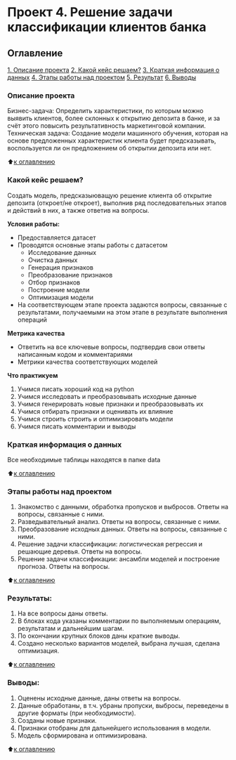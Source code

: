 # **Проект 4. Решение задачи классификации клиентов банка**

## Оглавление

[1. Описание проекта](#Описание-проекта) 
[2. Какой кейс решаем?](#Какой-кейс-решаем) 
[3. Краткая информация о данных](#Краткая-информация-о-данных) 
[4. Этапы работы над проектом](#Этапы-работы-над-проектом) 
[5. Результат](#Результат) 
[6. Выводы](#Выводы) 

### Описание проекта
Бизнес-задача:
Определить характеристики, по которым можно выявить клиентов, более склонных к открытию депозита в банке, и за счёт этого повысить результативность маркетинговой компании.
Техническая задача:
Создание модели машинного обучения, которая на основе предложенных характеристик клиента будет предсказывать, воспользуется ли он предложением об открытии депозита или нет.

:arrow_up:[к оглавлению](#Оглавление)

### Какой кейс решаем?
Создать модель, предсказыюващую решение клиента об открытие депозита (откроет/не откроет), выполнив ряд последовательных этапов и действий в них, а также ответив на вопросы.

**Условия работы:**  
- Предоставляется датасет
- Проводятся основные этапы работы с датасетом
    * Исследование данных
    * Очистка данных
    * Генерация признаков
    * Преобразование признаков
    * Отбор признаков
    * Построение модели
    * Оптимизация модели
- На соответствующем этапе проекта задаются вопросы, связанные с результатами, получаемыми на этом этапе в результате выполнения операций

**Метрика качества**
- Ответить на все ключевые вопросы, подтвердив свои ответы написанным кодом и комментариями
- Метрики качества соответствующих моделей

**Что практикуем**
1. Учимся писать хороший код на python
2. Учимся исследовать и преобразовывать исходные данные
3. Учимся генерировать новые признаки и преобразовывать их
4. Учимся отбирать признаки и оценивать их влияние
5. Учимся строить строить и оптимизировать модели
6. Учимся писать комментарии и выводы

### Краткая информация о данных
Все необходимые таблицы находятся в папке data
  
:arrow_up:[к оглавлению](#Оглавление)

### Этапы работы над проектом
1. Знакомство с данными, обработка пропусков и выбросов. Ответы на вопросы, связанные с ними.
2. Разведывательный анализ. Ответы на вопросы, связанные с ними.
3. Преобразование исходных данных. Ответы на вопросы, связанные с ними.
4. Решение задачи классификации: логистическая регрессия и решающие деревья. Ответы на вопросы.
5. Решение задачи классификации: ансамбли моделей и построение прогноза. Ответы на вопросы.

:arrow_up:[к оглавлению](#Оглавление)

### Результаты:
1. На все вопросы даны ответы.
2. В блоках кода указаны комментарии по выполняемым операциям, результатам и дальнейшим шагам.
3. По окончании крупных блоков даны краткие выводы.
4. Создано несколько вариантов моделей, выбрана лучшая, сделана оптимизация.

:arrow_up:[к оглавлению](#Оглавление)

### Выводы:
1. Оценены исходные данные, даны ответы на вопросы.
2. Данные обработаны, в т.ч. убраны пропуски, выбросы, переведены в другие форматы (при необходимости).
3. Созданы новые признаки.
4. Признаки отобраны для дальнейшего использования в модели.
5. Модель сформирована и оптимизирована.

:arrow_up:[к оглавлению](#Оглавление)